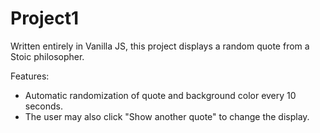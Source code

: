 # Project1

Written entirely in Vanilla JS,
this project displays a random quote from a Stoic philosopher.

Features: 
* Automatic randomization of quote and background color every 10 seconds.
* The user may also click "Show another quote" to change the display.